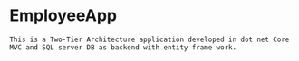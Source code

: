 # EmployeeApp

	This is a Two-Tier Architecture application developed in dot net Core MVC and SQL server DB as backend with entity frame work.